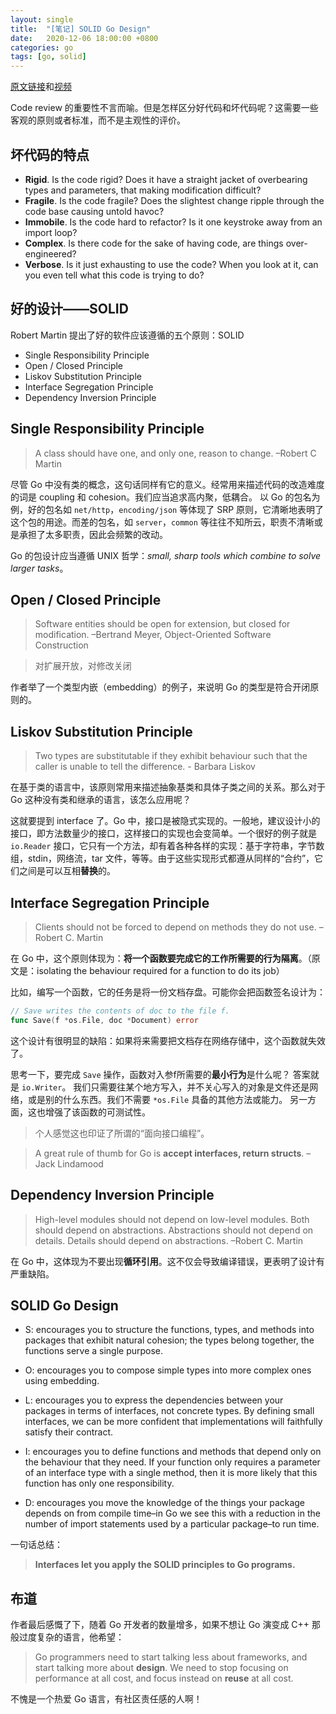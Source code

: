 ```yaml
---
layout: single
title:  "[笔记] SOLID Go Design"
date:   2020-12-06 18:00:00 +0800
categories: go
tags: [go, solid]
---
```


[原文链接](https://dave.cheney.net/2016/08/20/solid-go-design)和[视频](https://www.youtube.com/watch?v=zzAdEt3xZ1M)


Code review 的重要性不言而喻。但是怎样区分好代码和坏代码呢？这需要一些客观的原则或者标准，而不是主观性的评价。

## 坏代码的特点
* **Rigid**. Is the code rigid? Does it have a straight jacket of overbearing types and parameters, that making modification difficult?
* **Fragile**. Is the code fragile? Does the slightest change ripple through the code base causing untold havoc?
* **Immobile**. Is the code hard to refactor? Is it one keystroke away from an import loop?
* **Complex**. Is there code for the sake of having code, are things over-engineered?
* **Verbose**. Is it just exhausting to use the code? When you look at it, can you even tell what this code is trying to do?

## 好的设计——SOLID

Robert Martin 提出了好的软件应该遵循的五个原则：SOLID
* Single Responsibility Principle
* Open / Closed Principle
* Liskov Substitution Principle
* Interface Segregation Principle
* Dependency Inversion Principle

## Single Responsibility Principle

> A class should have one, and only one, reason to change. –Robert C Martin

尽管 Go 中没有类的概念，这句话同样有它的意义。经常用来描述代码的改造难度的词是 coupling 和 cohesion。我们应当追求高内聚，低耦合。
以 Go 的包名为例，好的包名如 `net/http`，`encoding/json` 等体现了 SRP 原则，它清晰地表明了这个包的用途。而差的包名，如 `server`，`common` 等往往不知所云，职责不清晰或是承担了太多职责，因此会频繁的改动。

Go 的包设计应当遵循 UNIX 哲学：*small, sharp tools which combine to solve larger tasks*。

## Open / Closed Principle

> Software entities should be open for extension, but closed for modification.  –Bertrand Meyer, Object-Oriented Software Construction

> 对扩展开放，对修改关闭


作者举了一个类型内嵌（embedding）的例子，来说明 Go 的类型是符合开闭原则的。

## Liskov Substitution Principle

> Two types are substitutable if they exhibit behaviour such that the caller is unable to tell the difference. - Barbara Liskov

在基于类的语言中，该原则常用来描述抽象基类和具体子类之间的关系。那么对于 Go 这种没有类和继承的语言，该怎么应用呢？

这就要提到 interface 了。Go 中，接口是被隐式实现的。一般地，建议设计小的接口，即方法数量少的接口，这样接口的实现也会变简单。一个很好的例子就是 `io.Reader` 接口，它只有一个方法，却有着各种各样的实现：基于字符串，字节数组，stdin，网络流，tar 文件，等等。由于这些实现形式都遵从同样的“合约”，它们之间是可以互相**替换**的。

## Interface Segregation Principle

> Clients should not be forced to depend on methods they do not use. –Robert C. Martin

在 Go 中，这个原则体现为：**将一个函数要完成它的工作所需要的行为隔离**。（原文是：isolating the behaviour required for a function to do its job）

比如，编写一个函数，它的任务是将一份文档存盘。可能你会把函数签名设计为：
```go
// Save writes the contents of doc to the file f.
func Save(f *os.File, doc *Document) error
```
这个设计有很明显的缺陷：如果将来需要把文档存在网络存储中，这个函数就失效了。

思考一下，要完成 `Save` 操作，函数对入参f所需要的**最小行为**是什么呢？ 答案就是 `io.Writer`。
我们只需要往某个地方写入，并不关心写入的对象是文件还是网络，或是别的什么东西。我们不需要 `*os.File` 具备的其他方法或能力。
另一方面，这也增强了该函数的可测试性。

> 个人感觉这也印证了所谓的“面向接口编程”。

> A great rule of thumb for Go is **accept interfaces, return structs**. –Jack Lindamood

## Dependency Inversion Principle

> High-level modules should not depend on low-level modules. Both should depend on abstractions.
Abstractions should not depend on details. Details should depend on abstractions.
–Robert C. Martin

在 Go 中，这体现为不要出现**循环引用**。这不仅会导致编译错误，更表明了设计有严重缺陷。


## SOLID Go Design

* S: encourages you to structure the functions, types, and methods into packages that exhibit natural cohesion; the types belong together, the functions serve a single purpose.

* O: encourages you to compose simple types into more complex ones using embedding.

* L: encourages you to express the dependencies between your packages in terms of interfaces, not concrete types. By defining small interfaces, we can be more confident that implementations will faithfully satisfy their contract.

* I: encourages you to define functions and methods that depend only on the behaviour that they need. If your function only requires a parameter of an interface type with a single method, then it is more likely that this function has only one responsibility.

* D: encourages you move the knowledge of the things your package depends on from compile time–in Go we see this with a reduction in the number of import statements used by a particular package–to run time.

一句话总结：
> **Interfaces let you apply the SOLID principles to Go programs.**



## 布道

作者最后感慨了下，随着 Go 开发者的数量增多，如果不想让 Go 演变成 C++ 那般过度复杂的语言，他希望：
> Go programmers need to start talking less about frameworks, and start talking more about **design**. We need to stop focusing on performance at all cost, and focus instead on **reuse** at all cost.

不愧是一个热爱 Go 语言，有社区责任感的人啊！